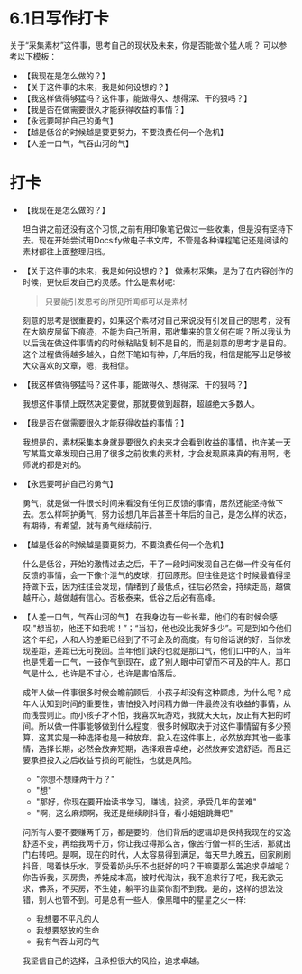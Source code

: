 # 6.1日写作打卡
关于“采集素材”这件事，思考自己的现状及未来，你是否能做个猛人呢？
可以参考以下模板：
- 【我现在是怎么做的？】
- 【关于这件事的未来，我是如何设想的？】
- 【我这样做得够猛吗？这件事，能做得久、想得深、干的狠吗？】
- 【我是否在做需要很久才能获得收益的事情？】
- 【永远要呵护自己的勇气】
- 【越是低谷的时候越是要更努力，不要浪费任何一个危机】
- 【人差一口气，气吞山河的气】


# 打卡

- 【我现在是怎么做的？】

    坦白讲之前还没有这个习惯,之前有用印象笔记做过一些收集，但是没有坚持下去。现在开始尝试用Docsify做电子书文库，不管是各种课程笔记还是阅读的素材都往上面整理归档。

- 【关于这件事的未来，我是如何设想的？】
    做素材采集，是为了在内容创作的时候，更快启发自己的灵感。什么是素材呢:
    > 只要能引发思考的所见所闻都可以是素材

    刻意的思考是很重要的，如果这个素材对自己来说没有引发自己的思考，没有在大脑皮层留下痕迹，不能为自己所用，那收集来的意义何在呢？所以我认为以后我在做这件事情的的时候粘贴复制不是目的，而是刻意的思考才是目的。这个过程做得越多越久，自然下笔如有神，几年后的我，相信是能写出足够被大众喜欢的文章，嗯，我相信。

- 【我这样做得够猛吗？这件事，能做得久、想得深、干的狠吗？】

    我想这件事情上既然决定要做，那就要做到超群，超越绝大多数人。

- 【我是否在做需要很久才能获得收益的事情？】

    我想是的，素材采集本身就是要很久的未来才会看到收益的事情，也许某一天写某篇文章发现自己用了很多之前收集的素材，才会发现原来真的有用啊，老师说的都是对的。
- 【永远要呵护自己的勇气】

    勇气，就是做一件很长时间来看没有任何正反馈的事情，居然还能坚持做下去。怎么样呵护勇气，努力设想几年后甚至十年后的自己，是怎么样的状态，有期待，有希望，就有勇气继续前行。
- 【越是低谷的时候越是要更努力，不要浪费任何一个危机】

    什么是低谷，开始的激情过去之后，干了一段时间发现自己在做一件没有任何反馈的事情，会一下像个泄气的皮球，打回原形。但往往是这个时候最值得坚持做下去，因为往往会发现，情绪到了最低点，往后必然会，持续走高，越做越开心，越做越有信心。否极泰来，低谷之后必有高峰。
- 【人差一口气，气吞山河的气】
    在我身边有一些长辈，他们的有时候会感叹:"想当初，他还不如我呢！”；“当初，他也没比我好多少”。可是到如今他们这个年纪，人和人的差距已经到了不可企及的高度。有句俗话说的好，当你发现差距，差距已无可挽回。当年他们缺的也就是那口气，他们口中的人，当年也是凭着一口气，一鼓作气到现在，成了别人眼中可望而不可及的牛人。那口气是什么，也许是不甘心，也许是害怕落后。
    
    成年人做一件事很多时候会瞻前顾后，小孩子却没有这种顾虑，为什么呢？成年人认知到时间的重要性，害怕投入时间精力做一件最终没有收益的事情，从而浅尝则止。而小孩子才不怕，我喜欢玩游戏，我就天天玩，反正有大把的时间。所以做一件事能够做到什么程度，很多时候取决于对这件事情留有多少预算，这其实是一种选择也是一种放弃。投入在这件事上，必然放弃其他一些事情，选择长期，必然会放弃短期，选择艰苦卓绝，必然放弃安逸舒适。而且还要承担投入之后收益亏损的可能性，也就是风险。

    - "你想不想赚两千万？"
    - "想"
    - "那好，你现在要开始读书学习，赚钱，投资，承受几年的苦难" 
    - "啊，这么麻烦啊，我还是继续刷抖音，看小姐姐跳舞吧"

    问所有人要不要赚两千万，都是要的，他们背后的逻辑却是保持我现在的安逸舒适不变，再给我两千万，你让我过得那么苦，像苦行僧一样的生活，那就出门右转吧。是啊，现在的时代，人太容易得到满足，每天早九晚五，回家刷刷抖音，喝着快乐水，享受着奶头乐不也挺好的吗？干嘛要那么苦追求卓越呢？你告诉我，买房贵，养娃成本高，被时代淘汰，我不追求行了吧，我无欲无求，佛系，不买房，不生娃，躺平的韭菜你割不到我。是的，这样的想法没错，别人也管不到。可是总有一些人，像黑暗中的星星之火一样:
    - 我想要不平凡的人
    - 我想要怒放的生命 
    - 我有气吞山河的气

    我坚信自己的选择，且承担很大的风险，追求卓越。